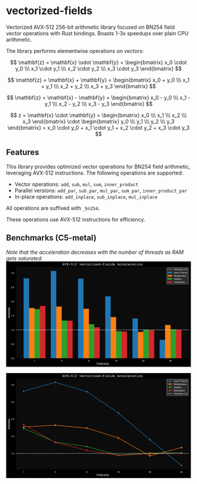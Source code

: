 # vectorized-fields

Vectorized AVX-512 256-bit arithmetic library focused on BN254 field vector operations with Rust bindings. Boasts 1-3x speedups over plain CPU arithmetic.

The library performs elementwise operations on vectors:

$$
\mathbf{z} = \mathbf{x} \odot \mathbf{y} = \begin{bmatrix} x_0 \cdot y_0 \\\ x_1 \cdot y_1 \\\ x_2 \cdot y_2 \\\ x_3 \cdot y_3 \end{bmatrix}
$$

$$
\mathbf{z} = \mathbf{x} + \mathbf{y} = \begin{bmatrix} x_0 + y_0 \\\ x_1 + y_1 \\\ x_2 + y_2 \\\ x_3 + y_3 \end{bmatrix}
$$

$$
\mathbf{z} = \mathbf{x} - \mathbf{y} = \begin{bmatrix} x_0 - y_0 \\\ x_1 - y_1 \\\ x_2 - y_2 \\\ x_3 - y_3 \end{bmatrix}
$$

$$
z = \mathbf{x} \cdot \mathbf{y} = \begin{bmatrix} x_0 \\\ x_1 \\\ x_2 \\\ x_3 \end{bmatrix} \cdot \begin{bmatrix} y_0 \\\ y_1 \\\ y_2 \\\ y_3 \end{bmatrix} = x_0 \cdot y_0 + x_1 \cdot y_1 + x_2 \cdot y_2 + x_3 \cdot y_3
$$


## Features

This library provides optimized vector operations for BN254 field arithmetic, leveraging AVX-512 instructions. The following operations are supported:

- Vector operations: `add`, `sub`, `mul`, `sum`, `inner_product`
- Parallel versions: `add_par`, `sub_par`, `mul_par`, `sum_par`, `inner_product_par`
- In-place operations: `add_inplace`, `sub_inplace`, `mul_inplace`

All operations are suffixed with `_bn254`.


These operations use AVX-512 instructions for efficiency.

## Benchmarks (C5-metal)
*Note that the acceleration decreases with the number of threads as RAM gets saturated.*
![Bar Graph](./benchmarks/bar_graph.png)

![Line Graph](./benchmarks/line_graph.png)
